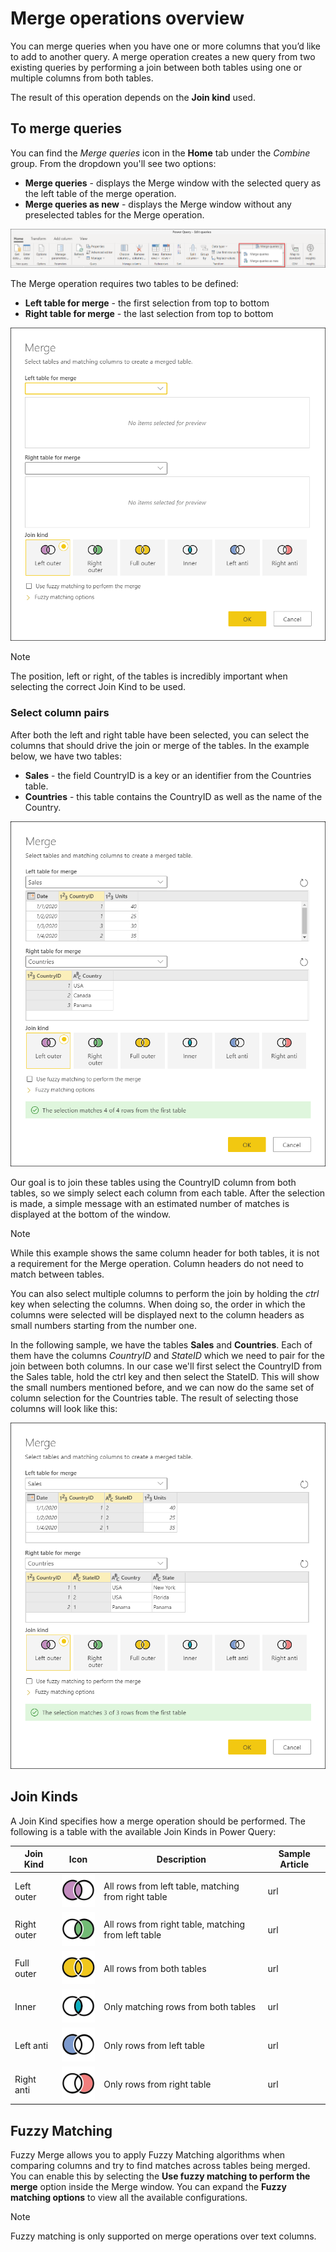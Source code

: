 # Merge operations overview

You can merge queries when you have one or more columns that you’d like to add to another query.
A merge operation creates a new query from two existing queries by performing a join between both tables using one or multiple columns from both tables. 

The result of this operation depends on the **Join kind** used. 

## To merge queries

You can find the *Merge queries* icon in the **Home** tab under the *Combine* group. From the dropdown you'll see two options:
* **Merge queries** - displays the Merge window with the selected query as the left table of the merge operation.
* **Merge queries as new** - displays the Merge window without any preselected tables for the Merge operation.

![Merge queries icons](images/me-merge-operations-overview-merge-icons.png)

The Merge operation requires two tables to be defined:
* **Left table for merge** - the first selection from top to bottom
* **Right table for merge** - the last selection from top to bottom

![Merge window](images/me-merge-operations-overview-merge-window.png)

>[!Note]
>The position, left or right, of the tables is incredibly important when selecting the correct Join Kind to be used.

### Select column pairs

After both the left and right table have been selected, you can select the columns that should drive the join or merge of the tables. In the example below, we have two tables:
* **Sales** - the field CountryID is a key or an identifier from the Countries table.
* **Countries** - this table contains the CountryID as well as the name of the Country.

![Merge queries with one column](images/me-merge-operations-overview-merge-window-one-column-sample.png)

Our goal is to join these tables using the CountryID column from both tables, so we simply select each column from each table. After the selection is made, a simple message with an estimated number of matches is displayed at the bottom of the window.

>[!Note]
> While this example shows the same column header for both tables, it is not a requirement for the Merge operation. Column headers do not need to match between tables.

You can also select multiple columns to perform the join by holding the *ctrl* key when selecting the columns. When doing so, the order in which the columns were selected will be displayed next to the column headers as small numbers starting from the number one. 

In the following sample, we have the tables **Sales** and **Countries**. Each of them have the columns *CountryID* and *StateID* which we need to pair for the join between both columns. 
In our case we'll first select the CountryID from the Sales table, hold the ctrl key and then select the StateID. This will show the small numbers mentioned before, and we can now do the same set of column selection for the Countries table. The result of selecting those columns will look like this:

![Merge queries using multiple columns](images/me-merge-operations-overview-merge-window-multiple-columns-sample.png)

## Join Kinds

A Join Kind specifies how a merge operation should be performed. The following is a table with the available Join Kinds in Power Query:

|Join Kind| Icon| Description| Sample Article|
|---------------|-----|-----------|---------------|
|Left outer| ![Left outer](images/JoinKindLeftOuterIcon.svg)| All rows from left table, matching from right table|url|
|Right outer| ![Right outer](images/JoinKindRightOuterIcon.svg)| All rows from right table, matching from left table| url|
|Full outer| ![Full outer](images/JoinKindFullOuterIcon.svg)| All rows from both tables|url|
|Inner| ![Inner](images/JoinKindInnerIcon.svg)| Only matching rows from both tables|url|
|Left anti| ![Left anti](images/JoinKindLeftAntiIcon.svg)| Only rows from left table|url|
|Right anti| ![Right anti](images/JoinKindRightAntiIcon.svg)| Only rows from right table|url|

## Fuzzy Matching

Fuzzy Merge allows you to apply Fuzzy Matching algorithms when comparing columns and try to find matches across tables being merged. You can enable this by selecting the **Use fuzzy matching to perform the merge** option inside the Merge window. You can expand the **Fuzzy matching options** to view all the available configurations.

>[!Note]
>Fuzzy matching is only supported on merge operations over text columns. 